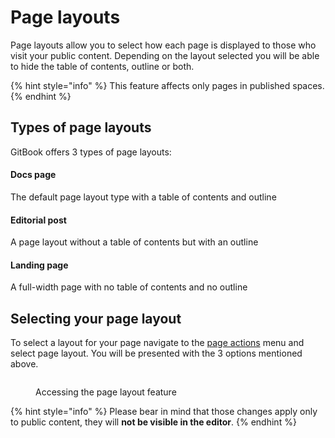 # Page layouts

Page layouts allow you to select how each page is displayed to those who visit your public content.  Depending on the layout selected you will be able to hide the table of contents, outline or both.

{% hint style="info" %}
This feature affects only pages in published spaces.
{% endhint %}

## Types of page layouts

GitBook offers 3 types of page layouts:

#### Docs page

The default page layout type with a table of contents and outline

#### Editorial post

A page layout without a table of contents but with an outline

#### Landing page

A full-width page with no table of contents and no outline

## Selecting your page layout

To select a layout for your page navigate to the [page actions](../../product-tour/navigation.md#page-actions) menu and select page layout. You will be presented with the 3 options mentioned above.

<figure><img src="../../.gitbook/assets/CleanShot 2023-03-22 at 16.43.19.gif" alt=""><figcaption><p>Accessing the page layout feature</p></figcaption></figure>

{% hint style="info" %}
Please bear in mind that those changes apply only to public content, they will **not be visible in the editor**.
{% endhint %}
